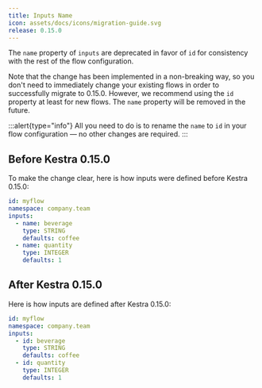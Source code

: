 ```yaml
---
title: Inputs Name
icon: assets/docs/icons/migration-guide.svg
release: 0.15.0
---
```


The `name` property of `inputs` are deprecated in favor of `id` for consistency with the rest of the flow configuration.

Note that the change has been implemented in a non-breaking way, so you don't need to immediately change your existing flows in order to successfully migrate to 0.15.0. However, we recommend using the `id` property at least for new flows. The `name` property will be removed in the future.

:::alert{type="info"}
All you need to do is to rename the `name` to `id` in your flow configuration — no other changes are required.
:::

## Before Kestra 0.15.0

To make the change clear, here is how inputs were defined before Kestra 0.15.0:

```yaml
id: myflow
namespace: company.team
inputs:
  - name: beverage
    type: STRING
    defaults: coffee
  - name: quantity
    type: INTEGER
    defaults: 1
```

## After Kestra 0.15.0

Here is how inputs are defined after Kestra 0.15.0:

```yaml
id: myflow
namespace: company.team
inputs:
  - id: beverage
    type: STRING
    defaults: coffee
  - id: quantity
    type: INTEGER
    defaults: 1
```

